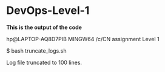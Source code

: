 # DevOps-Level-1

**This is the output of the code**


hp@LAPTOP-AQ8D7PIB MINGW64 /c/CN assignment Level 1

$ bash truncate_logs.sh


Log file truncated to 100 lines.
